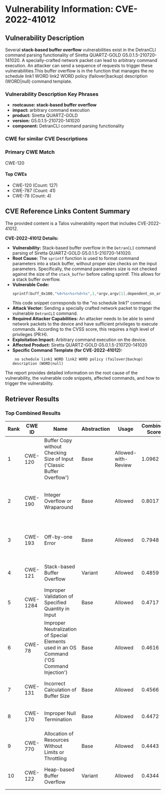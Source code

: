 # Vulnerability Information: CVE-2022-41012

## Vulnerability Description
Several **stack-based buffer overflow** vulnerabilities exist in the DetranCLI command parsing functionality of Siretta QUARTZ-GOLD G5.0.1.5-210720-141020. A specially-crafted network packet can lead to arbitrary command execution. An attacker can send a sequence of requests to trigger these vulnerabilities.This buffer overflow is in the function that manages the no schedule link1 WORD link2 WORD policy (failover|backup) description (WORD|null) command template.

### Vulnerability Description Key Phrases
- **rootcause:** **stack-based buffer overflow**
- **impact:** arbitrary command execution
- **product:** Siretta QUARTZ-GOLD
- **version:** G5.0.1.5-210720-141020
- **component:** DetranCLI command parsing functionality

### CWE for similar CVE Descriptions
### Primary CWE Match
CWE-120

#### Top CWEs
- CWE-120 (Count: 127)
- CWE-787 (Count: 41)
- CWE-78 (Count: 4)

## CVE Reference Links Content Summary
The provided content is a Talos vulnerability report that includes CVE-2022-41012.

**CVE-2022-41012 Details:**

*   **Vulnerability:** Stack-based buffer overflow in the `DetranCLI` command parsing of Siretta QUARTZ-GOLD G5.0.1.5-210720-141020.
*   **Root Cause:** The `sprintf` function is used to format command parameters into a stack buffer, without proper size checks on the input parameters. Specifically, the command parameters size is not checked against the size of the `stack_buffer` before calling sprintf. This allows for a stack buffer overflow.
*   **Vulnerable Code:**
    ```c
    sprintf(buff_0x100,"%d<%s<%s<%d<%s",1,*argv,argv[1],dependent_on_argv[2],argv[3]);
    ```
    This code snippet corresponds to the "no schedule link1" command.
*   **Attack Vector:** Sending a specially crafted network packet to trigger the vulnerable `DetranCLI` command.
*   **Required Attacker Capabilities:** An attacker needs to be able to send network packets to the device and have sufficient privileges to execute commands. According to the CVSS score, this requires a high level of privileges (PR:H).
*  **Exploitation Impact:** Arbitrary command execution on the device.
*   **Affected Product:** Siretta QUARTZ-GOLD G5.0.1.5-210720-141020
*   **Specific Command Template (for CVE-2022-41012):**
    ```
     no schedule link1 WORD link2 WORD policy (failover|backup) description (WORD|null)
    ```

The report provides detailed information on the root cause of the vulnerability, the vulnerable code snippets, affected commands, and how to trigger the vulnerability.

## Retriever Results

### Top Combined Results

| Rank | CWE ID | Name | Abstraction | Usage | Combined Score | Retrievers | Individual Scores |
|------|--------|------|-------------|-------|---------------|------------|-------------------|
| 1 | CWE-120 | Buffer Copy without Checking Size of Input ('Classic Buffer Overflow') | Base | Allowed-with-Review | 1.0962 | dense, sparse, graph | dense: 0.705, sparse: 0.894, graph: 0.796 |
| 2 | CWE-190 | Integer Overflow or Wraparound | Base | Allowed | 0.8017 | dense, sparse, graph | dense: 0.560, sparse: 0.350, graph: 0.898 |
| 3 | CWE-193 | Off-by-one Error | Base | Allowed | 0.7948 | dense, sparse, graph | dense: 0.562, sparse: 0.324, graph: 0.919 |
| 4 | CWE-121 | Stack-based Buffer Overflow | Variant | Allowed | 0.4859 | dense, sparse | dense: 0.658, sparse: 0.344 |
| 5 | CWE-1284 | Improper Validation of Specified Quantity in Input | Base | Allowed | 0.4717 | dense, sparse | dense: 0.554, sparse: 0.340 |
| 6 | CWE-78 | Improper Neutralization of Special Elements used in an OS Command ('OS Command Injection') | Base | Allowed | 0.4616 | dense, sparse | dense: 0.605, sparse: 0.278 |
| 7 | CWE-131 | Incorrect Calculation of Buffer Size | Base | Allowed | 0.4566 | dense, sparse | dense: 0.574, sparse: 0.296 |
| 8 | CWE-170 | Improper Null Termination | Base | Allowed | 0.4472 | sparse, graph | sparse: 0.288, graph: 0.789 |
| 9 | CWE-770 | Allocation of Resources Without Limits or Throttling | Base | Allowed | 0.4443 | dense, sparse | dense: 0.550, sparse: 0.296 |
| 10 | CWE-122 | Heap-based Buffer Overflow | Variant | Allowed | 0.4344 | dense, sparse | dense: 0.579, sparse: 0.316 |

